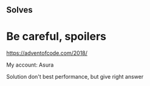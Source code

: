 ## Solves

# Be careful, spoilers


https://adventofcode.com/2018/

My account:
Asura

Solution don't best performance, but give right answer